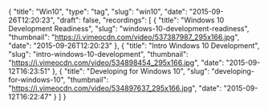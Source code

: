 {
  "title": "Win10",
  "type": "tag",
  "slug": "win10",
  "date": "2015-09-26T12:20:23",
  "draft": false,
  "recordings": [
    {
      "title": "Windows 10 Development Readiness",
      "slug": "windows-10-development-readiness",
      "thumbnail": "https://i.vimeocdn.com/video/537387987_295x166.jpg",
      "date": "2015-09-26T12:20:23"
    },
    {
      "title": "Intro Windows 10 Development",
      "slug": "intro-windows-10-development",
      "thumbnail": "https://i.vimeocdn.com/video/534898454_295x166.jpg",
      "date": "2015-09-12T16:23:51"
    },
    {
      "title": "Developing for Windows 10",
      "slug": "developing-for-windows-10",
      "thumbnail": "https://i.vimeocdn.com/video/534897637_295x166.jpg",
      "date": "2015-09-12T16:22:47"
    }
  ]
}